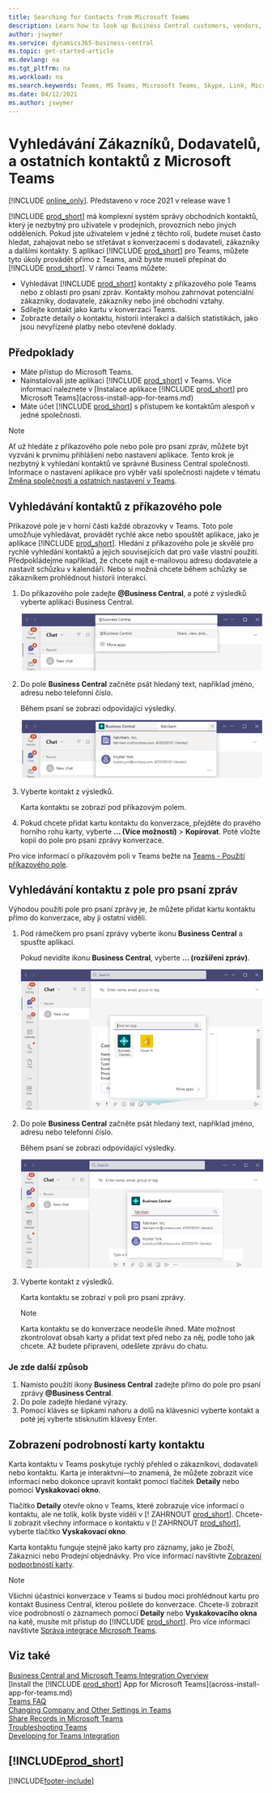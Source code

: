 ```yaml
---
title: Searching for Contacts from Microsoft Teams
description: Learn how to look up Business Central customers, vendors, and other contacts from Microsoft Teams.
author: jswymer
ms.service: dynamics365-business-central
ms.topic: get-started-article
ms.devlang: na
ms.tgt_pltfrm: na
ms.workload: na
ms.search.keywords: Teams, MS Teams, Microsoft Teams, Skype, Link, Microsoft 365, contacts, search, messaging extensions
ms.date: 04/12/2021
ms.author: jswymer
---
```


# Vyhledávání Zákazníků, Dodavatelů, a ostatních kontaktů z Microsoft Teams

[!INCLUDE [online_only](includes/online_only.md)]. Představeno v roce 2021 v release wave 1

[!INCLUDE [prod_short](includes/prod_short.md)] má komplexní systém správy obchodních kontaktů, který je nezbytný pro uživatele v prodejních, provozních nebo jiných odděleních. Pokud jste uživatelem v jedné z těchto rolí, budete muset často hledat, zahajovat nebo se střetávat s konverzacemi s dodavateli, zákazníky a dalšími kontakty. S aplikací [!INCLUDE [prod_short](includes/prod_short.md)] pro Teams, můžete tyto úkoly provádět přímo z Teams, aniž byste museli přepínat do [!INCLUDE [prod_short](includes/prod_short.md)]. V rámci Teams můžete:

- Vyhledávat [!INCLUDE [prod_short](includes/prod_short.md)] kontakty z příkazového pole Teams nebo z oblasti pro psaní zpráv. Kontakty mohou zahrnovat potenciální zákazníky, dodavatele, zákazníky nebo jiné obchodní vztahy.
- Sdílejte kontakt jako kartu v konverzaci Teams.
- Zobrazte detaily o kontaktu, historii interakcí a dalších statistikách, jako jsou nevyřízené platby nebo otevřené doklady.

## Předpoklady

- Máte přístup do Microsoft Teams.
- Nainstalovali jste aplikaci [!INCLUDE [prod_short](includes/prod_short.md)] v Teams. Více informací naleznete v [Instalace aplikace [!INCLUDE [prod_short](includes/prod_short.md)] pro Microsoft Teams](across-install-app-for-teams.md)
- Máte účet [!INCLUDE [prod_short](includes/prod_short.md)] s přístupem ke kontaktům alespoň v jedné společnosti.

> [!NOTE]
> Ať už hledáte z příkazového pole nebo pole pro psaní zpráv, můžete být vyzváni k prvnímu přihlášení nebo nastavení aplikace. Tento krok je nezbytný k vyhledání kontaktů ve správné Business Central společnosti. Informace o nastavení aplikace pro výběr vaší společnosti najdete v tématu [Změna společnosti a ostatních nastavení v Teams](across-teams-settings.md).

## Vyhledávání kontaktů z příkazového pole

Příkazové pole je v horní části každé obrazovky v Teams. Toto pole umožňuje vyhledávat, provádět rychlé akce nebo spouštět aplikace, jako je aplikace [!INCLUDE [prod_short](includes/prod_short.md)]. Hledání z příkazového pole je skvělé pro rychlé vyhledání kontaktů a jejich souvisejících dat pro vaše vlastní použití. Předpokládejme například, že chcete najít e-mailovou adresu dodavatele a nastavit schůzku v kalendáři. Nebo si možná chcete během schůzky se zákazníkem prohlédnout historii interakcí.

1. Do příkazového pole zadejte **@Business Central**, a poté z výsledků vyberte aplikaci Business Central.

   ![Open Business Central app  to search for contacts from command box.](media/teams-contacts-command-1.png)

2. Do pole **Business Central** začněte psát hledaný text, například jméno, adresu nebo telefonní číslo.

   Během psaní se zobrazí odpovídající výsledky.

   ![Search Business Central contacts from command box in Teams.](media/teams-contacts-command-2.png)
3. Vyberte kontakt z výsledků.

   Karta kontaktu se zobrazí pod příkazovým polem.

4. Pokud chcete přidat kartu kontaktu do konverzace, přejděte do pravého horního rohu karty, vyberte **... (Více možností)** > **Kopírovat**. Poté vložte kopii do pole pro psaní zprávy konverzace.

Pro více informací o příkazovém poli v Teams bežte na [Teams - Použití příkazového pole](https://support.microsoft.com/en-us/office/use-the-command-box-13c4e429-7324-4886-b377-5dbed539193b).

## Vyhledávání kontaktu z pole pro psaní zpráv

Výhodou použití pole pro psaní zprávy je, že můžete přidat kartu kontaktu přímo do konverzace, aby ji ostatní viděli.

1. Pod rámečkem pro psaní zprávy vyberte ikonu **Business Central** a spusťte aplikaci.

   Pokud nevidíte ikonu **Business Central**, vyberte **... (rozšíření zpráv)**.

   ![Open Business Central app to search for contacts from message box.](media/teams-contacts-message-box.png)

2. Do pole **Business Central** začněte psát hledaný text, například jméno, adresu nebo telefonní číslo.

   Během psaní se zobrazí odpovídající výsledky.

   ![Search for Business Central contacts from message box.](media/teams-contacts-5.png)
3. Vyberte kontakt z výsledků.

   Karta kontaktu se zobrazí v poli pro psaní zprávy.

   > [!NOTE]
   > Karta kontaktu se do konverzace neodešle ihned. Máte možnost zkontrolovat obsah karty a přidat text před nebo za něj, podle toho jak chcete. Až budete připraveni, odešlete zprávu do chatu.

### Je zde další způsob

1. Namísto použití ikony **Business Central** zadejte přímo do pole pro psaní zprávy **@Business Central**.
2. Do pole zadejte hledané výrazy.
3. Pomocí kláves se šipkami nahoru a dolů na klávesnici vyberte kontakt a poté jej vyberte stisknutím klávesy Enter.

## Zobrazení podrobností karty kontaktu

Karta kontaktu v Teams poskytuje rychlý přehled o zákazníkovi, dodavateli nebo kontaktu. Karta je interaktvní&mdash;to znamená, že můžete zobrazit více informací nebo dokonce upravit kontakt pomocí tlačítek **Detaily** nebo pomocí **Vyskakovací okno**.

Tlačítko **Detaily** otevře okno v Teams, které zobrazuje více informací o kontaktu, ale ne tolik, kolik byste viděli v [! ZAHRNOUT [prod_short](includes/prod_short.md)]. Chcete-li zobrazit všechny informace o kontaktu v [! ZAHRNOUT [prod_short](includes/prod_short.md)], vyberte tlačítko **Vyskakovací okno**.

Karta kontaktu funguje stejně jako karty pro záznamy, jako je Zboží, Zákazníci nebo Prodejní objednávky. Pro více informací navštivte [Zobrazení podporbností karty](across-working-with-teams.md#view-card-details).

> [!NOTE]
> Všichni účastníci konverzace v Teams si budou moci prohlédnout kartu pro kontakt Business Central, kterou pošlete do konverzace. Chcete-li zobrazit více podrobností o záznamech pomocí **Detaily** nebo **Vyskakovacího okna** na katě, musíte mít přístup do [!INCLUDE [prod_short](includes/prod_short.md)]. Pro více informací navštivte [Správa integrace Microsoft Teams](admin-teams-integration.md#minimum-requirements-1).

## Viz také

[Business Central and Microsoft Teams Integration Overview](across-teams-overview.md)  
[Install the [!INCLUDE [prod_short](includes/prod_short.md)] App for Microsoft Teams](across-install-app-for-teams.md)  
[Teams FAQ](teams-faq.md)  
[Changing Company and Other Settings in Teams](across-teams-settings.md)  
[Share Records in Microsoft Teams](across-working-with-teams.md)  
[Troubleshooting Teams](admin-teams-troubleshooting.md)  
[Developing for Teams Integration](/dynamics365/business-central/dev-itpro/developer/devenv-develop-for-teams)

## [!INCLUDE[prod_short](includes/free_trial_md.md)]


[!INCLUDE[footer-include](includes/footer-banner.md)]